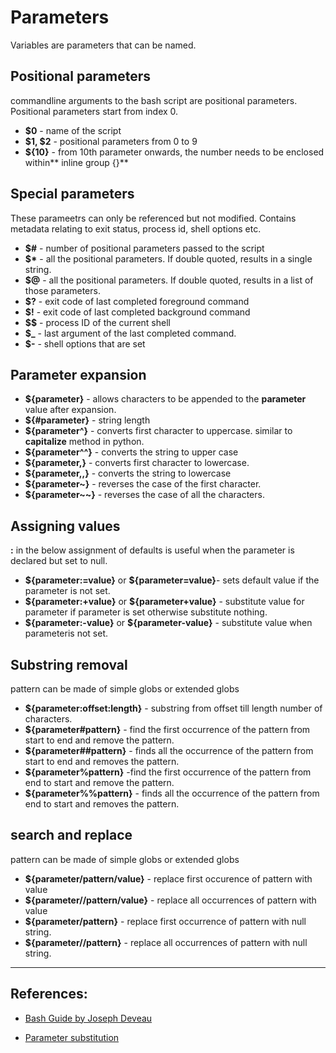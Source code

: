 # Parameters
Variables are parameters that can be named.

## Positional parameters
commandline arguments to the bash script are positional parameters. Positional parameters start from index 0.

* **$0** - name of the script
* **$1, $2** - positional parameters from 0 to 9
* **${10}** - from 10th parameter onwards, the number needs to be enclosed within** inline group {}**

## Special parameters
These parameetrs can only be referenced but not modified. Contains metadata relating to exit status, process id, shell options etc.

* **$#** - number of positional parameters passed to the script
* **$\*** - all the positional parameters. If double quoted, results in a single string.
* **$@** - all the positional parameters. If double quoted, results in a list of those parameters.
* **$?** - exit code of last completed foreground command
* **$!** - exit code of last completed background command
* **$$** - process ID of the current shell
* **$_** - last argument of the last completed command.
* **$-** - shell options that are set

## Parameter expansion
* **${parameter}** - allows characters to be appended to the **parameter** value after expansion.
* **${#parameter}** - string length
* **${parameter^}** - converts first character to uppercase. similar to **capitalize** method in python.
* **${parameter^^}** - converts the string to upper case
* **${parameter,}** - converts first character to lowercase.
* **${parameter,,}** - converts the string to lowercase
* **${parameter~}** - reverses the case of the first character.
* **${parameter~~}** - reverses the case of all the characters.

## Assigning values
**:** in the below assignment of defaults is useful when the parameter is declared but set to null.

* **\${parameter:=value}** or **\${parameter=value}**- sets default value if the parameter is not set.
* **\${parameter:+value}** or **\${parameter+value}** - substitute value for parameter if parameter is set otherwise substitute nothing.
* **\${parameter:-value}** or **\${parameter-value}** - substitute value when parameteris not set.

## Substring removal
pattern can be made of simple globs or extended globs

* **${parameter:offset:length}** - substring from offset till length number of characters.
* **${parameter#pattern}** - find the first occurrence of the pattern from start to end and remove the pattern.
* **${parameter##pattern}** - finds all the occurrence of the pattern from start to end and removes the pattern.
* **${parameter%pattern}** -find the first occurrence of the pattern from end to start and remove the pattern.
* **${parameter%%pattern}** - finds all the occurrence of the pattern from end to start and removes the pattern.

## search and replace
pattern can be made of simple globs or extended globs
* **${parameter/pattern/value}**  - replace first occurence of pattern with value 
* **${parameter//pattern/value}** - replace all occurrences of pattern with value 
* **${parameter/pattern}** - replace first occurrence of pattern with null string. 
* **${parameter//pattern}** - replace all occurrences of pattern with null string.


---

## References:
* [Bash Guide by Joseph Deveau](https://www.amazon.in/BASH-Guide-Joseph-DeVeau-ebook/dp/B01F8AZ1LE/ref=sr_1_4?keywords=bash&qid=1564983319&s=digital-text&sr=1-4)

* [Parameter substitution](https://www.tldp.org/LDP/abs/html/parameter-substitution.html)